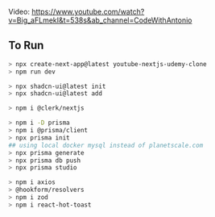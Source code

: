 Video: https://www.youtube.com/watch?v=Big_aFLmekI&t=538s&ab_channel=CodeWithAntonio

## To Run

```bash
> npx create-next-app@latest youtube-nextjs-udemy-clone
> npm run dev

> npx shadcn-ui@latest init
> npx shadcn-ui@latest add

> npm i @clerk/nextjs

> npm i -D prisma
> npm i @prisma/client
> npx prisma init
## using local docker mysql instead of planetscale.com
> npx prisma generate
> npx prisma db push
> npx prisma studio

> npm i axios
> @hookform/resolvers
> npm i zod
> npm i react-hot-toast
```